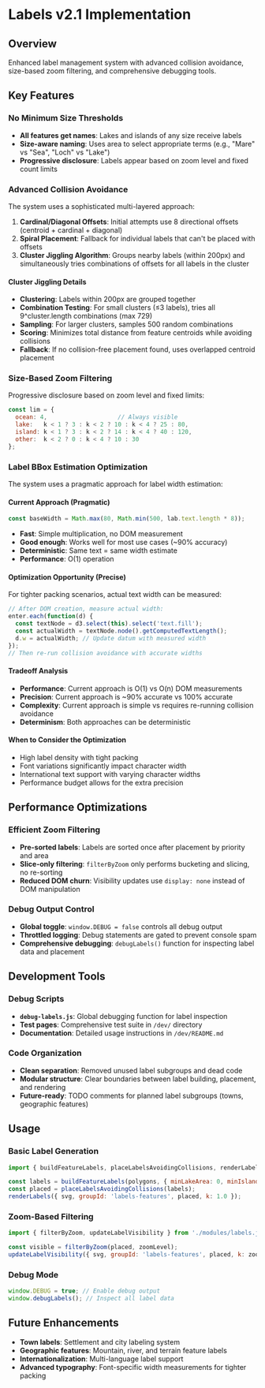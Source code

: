 # Labels v2.1 Implementation

## Overview
Enhanced label management system with advanced collision avoidance, size-based zoom filtering, and comprehensive debugging tools.

## Key Features

### No Minimum Size Thresholds
- **All features get names**: Lakes and islands of any size receive labels
- **Size-aware naming**: Uses area to select appropriate terms (e.g., "Mare" vs "Sea", "Loch" vs "Lake")
- **Progressive disclosure**: Labels appear based on zoom level and fixed count limits

### Advanced Collision Avoidance
The system uses a sophisticated multi-layered approach:

1. **Cardinal/Diagonal Offsets**: Initial attempts use 8 directional offsets (centroid + cardinal + diagonal)
2. **Spiral Placement**: Fallback for individual labels that can't be placed with offsets
3. **Cluster Jiggling Algorithm**: Groups nearby labels (within 200px) and simultaneously tries combinations of offsets for all labels in the cluster

#### Cluster Jiggling Details
- **Clustering**: Labels within 200px are grouped together
- **Combination Testing**: For small clusters (≤3 labels), tries all 9^cluster.length combinations (max 729)
- **Sampling**: For larger clusters, samples 500 random combinations
- **Scoring**: Minimizes total distance from feature centroids while avoiding collisions
- **Fallback**: If no collision-free placement found, uses overlapped centroid placement

### Size-Based Zoom Filtering
Progressive disclosure based on zoom level and fixed limits:

```javascript
const lim = {
  ocean: 4,                    // Always visible
  lake:   k < 1 ? 3 : k < 2 ? 10 : k < 4 ? 25 : 80,
  island: k < 1 ? 3 : k < 2 ? 14 : k < 4 ? 40 : 120,
  other:  k < 2 ? 0 : k < 4 ? 10 : 30
};
```

### Label BBox Estimation Optimization
The system uses a pragmatic approach for label width estimation:

#### Current Approach (Pragmatic)
```javascript
const baseWidth = Math.max(80, Math.min(500, lab.text.length * 8));
```
- **Fast**: Simple multiplication, no DOM measurement
- **Good enough**: Works well for most use cases (~90% accuracy)
- **Deterministic**: Same text = same width estimate
- **Performance**: O(1) operation

#### Optimization Opportunity (Precise)
For tighter packing scenarios, actual text width can be measured:
```javascript
// After DOM creation, measure actual width:
enter.each(function(d) {
  const textNode = d3.select(this).select('text.fill');
  const actualWidth = textNode.node().getComputedTextLength();
  d.w = actualWidth; // Update datum with measured width
});
// Then re-run collision avoidance with accurate widths
```

#### Tradeoff Analysis
- **Performance**: Current approach is O(1) vs O(n) DOM measurements
- **Precision**: Current approach is ~90% accurate vs 100% accurate
- **Complexity**: Current approach is simple vs requires re-running collision avoidance
- **Determinism**: Both approaches can be deterministic

#### When to Consider the Optimization
- High label density with tight packing
- Font variations significantly impact character width
- International text support with varying character widths
- Performance budget allows for the extra precision

## Performance Optimizations

### Efficient Zoom Filtering
- **Pre-sorted labels**: Labels are sorted once after placement by priority and area
- **Slice-only filtering**: `filterByZoom` only performs bucketing and slicing, no re-sorting
- **Reduced DOM churn**: Visibility updates use `display: none` instead of DOM manipulation

### Debug Output Control
- **Global toggle**: `window.DEBUG = false` controls all debug output
- **Throttled logging**: Debug statements are gated to prevent console spam
- **Comprehensive debugging**: `debugLabels()` function for inspecting label data and placement

## Development Tools

### Debug Scripts
- **`debug-labels.js`**: Global debugging function for label inspection
- **Test pages**: Comprehensive test suite in `/dev/` directory
- **Documentation**: Detailed usage instructions in `/dev/README.md`

### Code Organization
- **Clean separation**: Removed unused label subgroups and dead code
- **Modular structure**: Clear boundaries between label building, placement, and rendering
- **Future-ready**: TODO comments for planned label subgroups (towns, geographic features)

## Usage

### Basic Label Generation
```javascript
import { buildFeatureLabels, placeLabelsAvoidingCollisions, renderLabels } from './modules/labels.js';

const labels = buildFeatureLabels(polygons, { minLakeArea: 0, minIslandArea: 0 });
const placed = placeLabelsAvoidingCollisions(labels);
renderLabels({ svg, groupId: 'labels-features', placed, k: 1.0 });
```

### Zoom-Based Filtering
```javascript
import { filterByZoom, updateLabelVisibility } from './modules/labels.js';

const visible = filterByZoom(placed, zoomLevel);
updateLabelVisibility({ svg, groupId: 'labels-features', placed, k: zoomLevel, filterByZoom });
```

### Debug Mode
```javascript
window.DEBUG = true; // Enable debug output
window.debugLabels(); // Inspect all label data
```

## Future Enhancements
- **Town labels**: Settlement and city labeling system
- **Geographic features**: Mountain, river, and terrain feature labels
- **Internationalization**: Multi-language label support
- **Advanced typography**: Font-specific width measurements for tighter packing
